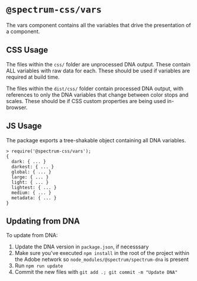 # `@spectrum-css/vars`

The vars component contains all the variables that drive the presentation of a component.

## CSS Usage

The files within the `css/` folder are unprocessed DNA output. These contain ALL variables with raw data for each. These should be used if variables are required at build time.

The files within the `dist/css/` folder contain processed DNA output, with references to only the DNA variables that change between color stops and scales. These should be if CSS custom properties are being used in-browser.

## JS Usage

The package exports a tree-shakable object containing all DNA variables.

```
> require('@spectrum-css/vars');
{
  dark: { ... }
  darkest: { ... }
  global: { ... }
  large: { ... }
  light: { ... }
  lightest: { ... }
  medium: { ... }
  metadata: { ... }
}
```

## Updating from DNA

To update from DNA:

1. Update the DNA version in `package.json`, if necesssary
1. Make sure you've executed `npm install` in the root of the project within the Adobe network so `node_modules/@spectrum/spectrum-dna` is present
1. Run `npm run update`
1. Commit the new files with `git add .; git commit -m "Update DNA"`
